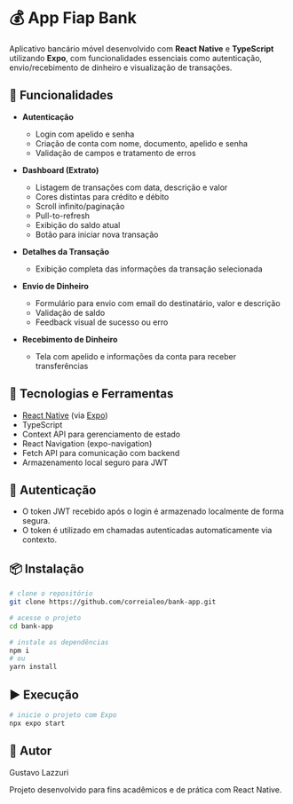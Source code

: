 # 💰 App Fiap Bank

Aplicativo bancário móvel desenvolvido com **React Native** e **TypeScript** utilizando **Expo**, com funcionalidades essenciais como autenticação, envio/recebimento de dinheiro e visualização de transações.

## 📱 Funcionalidades

- **Autenticação**
  - Login com apelido e senha
  - Criação de conta com nome, documento, apelido e senha
  - Validação de campos e tratamento de erros

- **Dashboard (Extrato)**
  - Listagem de transações com data, descrição e valor
  - Cores distintas para crédito e débito
  - Scroll infinito/paginação
  - Pull-to-refresh
  - Exibição do saldo atual
  - Botão para iniciar nova transação

- **Detalhes da Transação**
  - Exibição completa das informações da transação selecionada

- **Envio de Dinheiro**
  - Formulário para envio com email do destinatário, valor e descrição
  - Validação de saldo
  - Feedback visual de sucesso ou erro

- **Recebimento de Dinheiro**
  - Tela com apelido e informações da conta para receber transferências

## 🚀 Tecnologias e Ferramentas

- [React Native](https://reactnative.dev/) (via [Expo](https://expo.dev/))
- TypeScript
- Context API para gerenciamento de estado
- React Navigation (expo-navigation)
- Fetch API para comunicação com backend
- Armazenamento local seguro para JWT

## 🔐 Autenticação

- O token JWT recebido após o login é armazenado localmente de forma segura.
- O token é utilizado em chamadas autenticadas automaticamente via contexto.

## 📦 Instalação

```bash
# clone o repositório
git clone https://github.com/correialeo/bank-app.git

# acesse o projeto
cd bank-app

# instale as dependências
npm i
# ou
yarn install
```

## ▶️ Execução

```bash
# inicie o projeto com Expo
npx expo start
```

## 👤 Autor
Gustavo Lazzuri

Projeto desenvolvido para fins acadêmicos e de prática com React Native.
